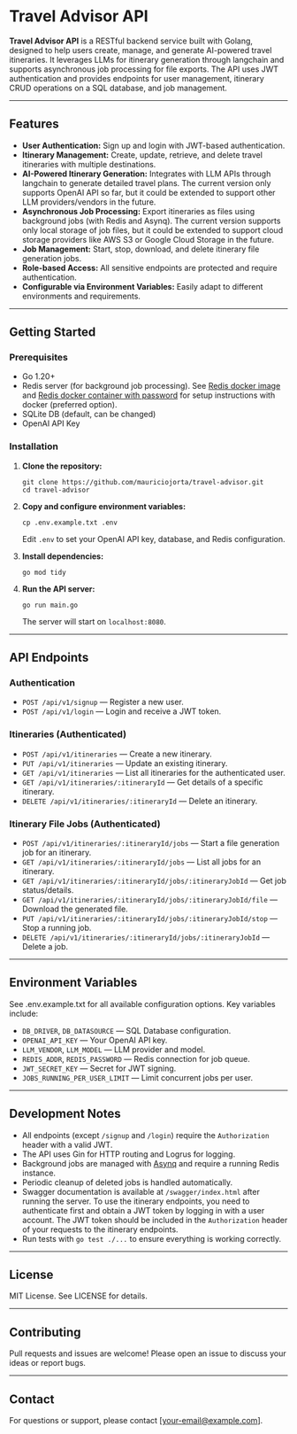 # Travel Advisor API

**Travel Advisor API** is a RESTful backend service built with Golang, designed to help users create, manage, and generate AI-powered travel itineraries. It leverages LLMs for itinerary generation through langchain and supports asynchronous job processing for file exports. The API uses JWT authentication and provides endpoints for user management, itinerary CRUD operations on a SQL database, and job management.

---

## Features

- **User Authentication:** Sign up and login with JWT-based authentication.
- **Itinerary Management:** Create, update, retrieve, and delete travel itineraries with multiple destinations.
- **AI-Powered Itinerary Generation:** Integrates with LLM APIs through langchain to generate detailed travel plans. The current version only supports OpenAI API so far, but it could be extended to support other LLM providers/vendors in the future. 
- **Asynchronous Job Processing:** Export itineraries as files using background jobs (with Redis and Asynq). The current version supports only local storage of job files, but it could be extended to support cloud storage providers like AWS S3 or Google Cloud Storage in the future.
- **Job Management:** Start, stop, download, and delete itinerary file generation jobs.
- **Role-based Access:** All sensitive endpoints are protected and require authentication.
- **Configurable via Environment Variables:** Easily adapt to different environments and requirements.

---

## Getting Started

### Prerequisites

- Go 1.20+
- Redis server (for background job processing). See [Redis docker image](https://hub.docker.com/_/redis) and [Redis docker container with password](https://github.com/redis/docker-library-redis/issues/176#issuecomment-723535421) for setup instructions with docker (preferred option).
- SQLite DB (default, can be changed)
- OpenAI API Key

### Installation

1. **Clone the repository:**
   ```
   git clone https://github.com/mauriciojorta/travel-advisor.git
   cd travel-advisor
   ```

2. **Copy and configure environment variables:**
   ```
   cp .env.example.txt .env
   ```
   Edit `.env` to set your OpenAI API key, database, and Redis configuration.

3. **Install dependencies:**
   ```
   go mod tidy
   ```

4. **Run the API server:**
   ```
   go run main.go
   ```
   The server will start on `localhost:8080`.

---

## API Endpoints

### Authentication

- `POST /api/v1/signup` — Register a new user.
- `POST /api/v1/login` — Login and receive a JWT token.

### Itineraries (Authenticated)

- `POST /api/v1/itineraries` — Create a new itinerary.
- `PUT /api/v1/itineraries` — Update an existing itinerary.
- `GET /api/v1/itineraries` — List all itineraries for the authenticated user.
- `GET /api/v1/itineraries/:itineraryId` — Get details of a specific itinerary.
- `DELETE /api/v1/itineraries/:itineraryId` — Delete an itinerary.

### Itinerary File Jobs (Authenticated)

- `POST /api/v1/itineraries/:itineraryId/jobs` — Start a file generation job for an itinerary.
- `GET /api/v1/itineraries/:itineraryId/jobs` — List all jobs for an itinerary.
- `GET /api/v1/itineraries/:itineraryId/jobs/:itineraryJobId` — Get job status/details.
- `GET /api/v1/itineraries/:itineraryId/jobs/:itineraryJobId/file` — Download the generated file.
- `PUT /api/v1/itineraries/:itineraryId/jobs/:itineraryJobId/stop` — Stop a running job.
- `DELETE /api/v1/itineraries/:itineraryId/jobs/:itineraryJobId` — Delete a job.

---

## Environment Variables

See .env.example.txt for all available configuration options. Key variables include:

- `DB_DRIVER`, `DB_DATASOURCE` — SQL Database configuration.
- `OPENAI_API_KEY` — Your OpenAI API key.
- `LLM_VENDOR`, `LLM_MODEL` — LLM provider and model.
- `REDIS_ADDR`, `REDIS_PASSWORD` — Redis connection for job queue.
- `JWT_SECRET_KEY` — Secret for JWT signing.
- `JOBS_RUNNING_PER_USER_LIMIT` — Limit concurrent jobs per user.

---

## Development Notes

- All endpoints (except `/signup` and `/login`) require the `Authorization` header with a valid JWT.
- The API uses Gin for HTTP routing and Logrus for logging.
- Background jobs are managed with [Asynq](https://github.com/hibiken/asynq) and require a running Redis instance.
- Periodic cleanup of deleted jobs is handled automatically.
- Swagger documentation is available at `/swagger/index.html` after running the server. To use the itinerary endpoints, you need to authenticate first and obtain a JWT token by logging in with a user account. The JWT token should be included in the `Authorization` header of your requests to the itinerary endpoints.
- Run tests with `go test ./...` to ensure everything is working correctly.

---

## License

MIT License. See LICENSE for details.

---

## Contributing

Pull requests and issues are welcome! Please open an issue to discuss your ideas or report bugs.

---

## Contact

For questions or support, please contact [your-email@example.com].